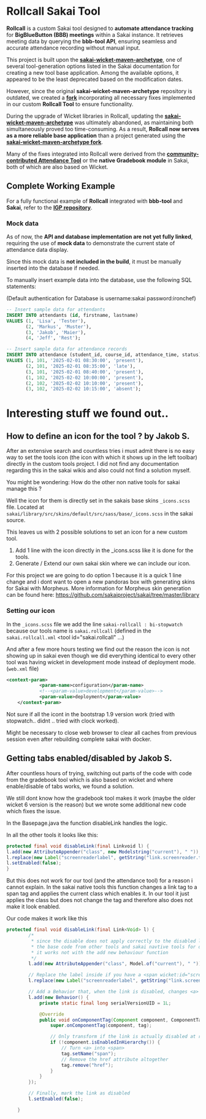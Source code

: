 # Rollcall Sakai Tool

**Rollcall** is a custom Sakai tool designed to **automate attendance tracking** for **BigBlueButton (BBB) meetings** within a Sakai instance. It retrieves meeting data by querying the **bbb-tool API**, ensuring seamless and accurate attendance recording without manual input.  

This project is built upon the [**sakai-wicket-maven-archetype**](https://github.com/JMSteinlechner/sakai-wicket-maven-archetype), one of several tool-generation options listed in the Sakai documentation for creating a new tool base application. Among the available options, it appeared to be the least deprecated based on the modification dates.  

However, since the original **sakai-wicket-maven-archetype** repository is outdated, we created a [**fork**](https://github.com/JMSteinlechner/sakai-wicket-maven-archetype) incorporating all necessary fixes implemented in our custom **Rollcall Tool** to ensure functionality.  

During the upgrade of Wicket libraries in Rollcall, updating the [**sakai-wicket-maven-archetype**](https://github.com/JMSteinlechner/sakai-wicket-maven-archetype) was ultimately abandoned, as maintaining both simultaneously proved too time-consuming. As a result, **Rollcall now serves as a more reliable base application** than a project generated using the [**sakai-wicket-maven-archetype fork**](https://github.com/JMSteinlechner/sakai-wicket-maven-archetype).  

Many of the fixes integrated into Rollcall were derived from the [**community-contributed Attendance Tool**](https://github.com/sakaicontrib/attendance) or the **native Gradebook module** in Sakai, both of which are also based on Wicket.

## Complete Working Example  

For a fully functional example of **Rollcall** integrated with **bbb-tool** and **Sakai**, refer to the [**IGP repository**](https://github.com/JMSteinlechner/IGP).

### Mock data
As of now, the **API and database implementation are not yet fully linked**, requiring the use of **mock data** to demonstrate the current state of attendance data display.  

Since this mock data is **not included in the build**, it must be manually inserted into the database if needed.  

To manually insert example data into the database, use the following SQL statements:

(Default authentication for Database is username:sakai password:ironchef)

```sql
-- Insert sample data for attendants
INSERT INTO attendants (id, firstname, lastname)
VALUES (1, 'Lisa', 'Tester'),
       (2, 'Markus', 'Muster'),
       (3, 'Jakob', 'Maier'),
       (4, 'Jeff', 'Rest');

-- Insert sample data for attendance records
INSERT INTO attendance (student_id, course_id, attendance_time, status)
VALUES (1, 101, '2025-02-01 08:30:00', 'present'),
       (2, 101, '2025-02-01 08:35:00', 'late'),
       (3, 101, '2025-02-01 08:40:00', 'present'),
       (1, 102, '2025-02-02 10:00:00', 'present'),
       (2, 102, '2025-02-02 10:10:00', 'present'),
       (3, 102, '2025-02-02 10:15:00', 'absent');
```

# Interesting stuff we found out..

## How to define an icon for the tool ? by Jakob S.

After an extensive search and countless tries i must admit there is no easy way to set the tools icon (the icon with which it shows up in the left toolbar) directly in the custom tools project. I did not find any documentation regarding this in the sakai wikis and also could not find a solution myself.

You might be wondering: How do the other non native tools for sakai manage this ?

Well the icon for them is directly set in the sakais base skins `_icons.scss` file. Located at `sakai/library/src/skins/default/src/sass/base/_icons.scss` in the sakai source.

This leaves us with 2 possible solutions to set an icon for a new custom tool.

1. Add 1 line with the icon directly in the _icons.scss like it is done for the tools.
2. Generate / Extend our own sakai skin where we can include our icon.

For this project we are going to do option 1 because it is a quick 1 line change and i dont want to open a new pandoras box with generating skins for Sakai with Morpheus.
More information for Morpheus skin generation can be found here: https://github.com/sakaiproject/sakai/tree/master/library

### Setting our icon

In the `_icons.scss` file we add the line `sakai-rollcall : bi-stopwatch` because our tools name is `sakai.rollcall` (defined in the `sakai.rollcall.xml`  <tool id="sakai.rollcall" ...)

And after a few more hours testing we find out the reason the icon is not showing up in sakai even though we did everything identical to every other tool was having wicket in development mode instead of deployment mode. (`web.xml` file)

```xml
<context-param>
            <param-name>configuration</param-name>
            <!--<param-value>development</param-value>-->
            <param-value>deployment</param-value>
	</context-param>
```

Not sure if all the icont in the bootstrap 1.9 version work (tried with stopwatch.. didnt .. tried with clock worked).

Might be necessary to close web browser to clear all caches from previous session even after rebuilding complete sakai with docker.

## Getting tabs enabled/disabled by Jakob S.

After countless hours of trying, switching out parts of the code with code from the gradebook tool which is also based on wicket and where enable/disable of tabs works, we found a solution.

We still dont know how the gradebook tool makes it work (maybe the older wicket 6 version is the reason) but we wrote some additional new code which fixes the issue.

In the Basepage.java the function disableLink handles the logic.

In all the other tools it looks like this:

```java
protected final void disableLink(final Linkvoid l) {
l.add(new AttributeAppender("class", new Modelstring("current"), " "));
l.replace(new Label("screenreaderlabel", getString("link.screenreader.tabselected")));
l.setEnabled(false);
}
```

But this does not work for our tool (and the attendance tool) for a reason i cannot explain. In the sakai native tools this function changes a link tag to a span tag and applies the current class which enables it. In our tool it just applies the class but does not change the tag and therefore also does not make it look enabled.

Our code makes it work like this

```java
protected final void disableLink(final Link<Void> l) {
		/*
		 * since the disable does not apply correctly to the disabled link we need to transform the <a> into a span
		 * the base code from other tools and sakai navtive tools for disable link didnt work
		 * it works not with the add new behaviour function
		 */
		l.add(new AttributeAppender("class", Model.of("current"), " "));

		// Replace the label inside if you have a <span wicket:id="screenreaderlabel"> in your markup
		l.replace(new Label("screenreaderlabel", getString("link.screenreader.tabselected")));

		// Add a Behavior that, when the link is disabled, changes <a> to <span> and removes href
		l.add(new Behavior() {
			private static final long serialVersionUID = 1L;

			@Override
			public void onComponentTag(Component component, ComponentTag tag) {
				super.onComponentTag(component, tag);

				// Only transform if the link is actually disabled at render-time
				if (!component.isEnabledInHierarchy()) {
					// Turn <a> into <span>
					tag.setName("span");
					// Remove the href attribute altogether
					tag.remove("href");
				}
			}
		});

		// Finally, mark the link as disabled
		l.setEnabled(false);

	}
```
